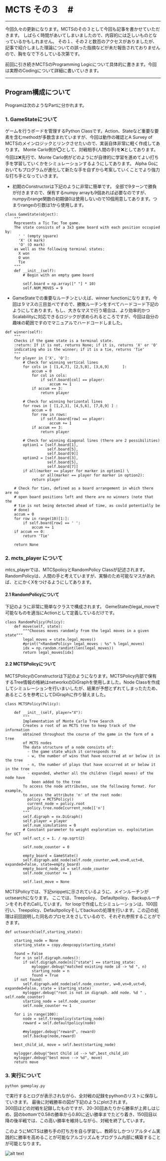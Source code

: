 # MCTS その３　#
---

[//]: # (Image References)
[plot1]: ./ai_first1.png


今回久々の更新になります。MCTSのその３として今回も記事を書かせていただきます。
しばらく時間があいてしまいましたので、内容的には乏しいものとなっているかもしれません。
その１、その２と数百のアクセスがありましたが、記事で紹介しました理論についての誤った指摘などが未だ報告されておりませんので、胸をなで下ろしている次第です。

前回に引き続きMCTSのProgramming Logicについて具体的に書きます。今回は実際のCodingについて詳細に書いていきます。

---
## Program構成について

Programは次のようなPartに分かれます。

### 1. GameStateについて

ゲームを行うボードを管理するPython Classです。Action、Stateなど重要な要素を含むmethodが多数含まれていますが、今回は動作の確認とA Survey of MCTSのメインロジックとリンクさせたいので、実装自体非常に軽く作成してあります。
Monte Carlo側が⭕️として、対戦相手(人間の手)を❌としてあります。
今回は❌先行で、Monte Carlo側がどのようにが自律的に学習を進めてよい打ち手を学習していくかをシミュレーションするようにしてあります。
Alpha Goにおいてもプログラムが進化して新たな手を自ずから考案していくことでより強力な打ち手となっていきます。

* 初期のConstructorは下記のように非常に簡単です。
全部で9ターンで勝負が付きますので、保有するnumpy arrayも9個あれば必要なのですが、numpyのrange関数の初期値0は使用しないので10個用意してあります。つまりrangeの引数は1から使用します。

```
class GameState(object):
    """
    Represents a Tic Tac Toe game.
    The state consists of a 3x3 game board with each position occupied by:
      ' ' (empty square)
      'X' (X mark)
      'O' (O mark)
    as well as the following terminal states:
      X won
      O won
      Tie
    """
    def __init__(self):
        # Begin with an empty game board

        self.board = np.array([" "] * 10)
        self.NUM_MOVES = 9
```

* GameStateでの重要なルーチンといえば、winner functionになります。今回は９マスの三目並べですので、勝敗ルーチンをすべてハードコード下記のようにしてあります。もし、大きなマスで行う場合は、より効率的かつScalabilityに対応できるロジックが求められるところですが、今回は自分の趣味の範囲ですのでマニュアルでハードコードしました。

```
def winner(self):
    """
    Checks if the game state is a terminal state.
    :return: If it is not, returns None; if it is, returns 'X' or 'O'
    indicating who is the winner; if it is a tie, returns 'Tie'
    """
    for player in ['X', 'O']:
        # Check for winning vertical lines
        for cols in [ [1,4,7], [2,5,8], [3,6,9]      ]:
            accum = 0
            for col in cols:
                if self.board[col] == player:
                    accum += 1
            if accum == 3:
                return player

        # Check for winning horizontal lines
        for rows in [ [1,2,3], [4,5,6], [7,8,9] ] :
            accum = 0
            for row in rows:
                if self.board[row] == player:
                    accum += 1
            if accum == 3:
                return player

        # Check for winning diagonal lines (there are 2 possibilities)
        option1 = [self.board[1],
                   self.board[5],
                   self.board[9]]
        option2 = [self.board[3],
                   self.board[5],
                   self.board[7]]
        if all(marker == player for marker in option1) \
                or all(marker == player for marker in option2):
            return player

    # Check for ties, defined as a board arrangement in which there are no
    # open board positions left and there are no winners (note that the
    # tie is not being detected ahead of time, as could potentially be
    # done)
    accum = 0
    for row in range(10)[1:]:
        if self.board[row] == ' ':
            accum += 1
    if accum == 0:
        return 'Tie'

    return None

```


### 2. mcts_player について

mtcs_playerでは、MTCSpolicyとRandomPolicy Classが記述されます。RandomPolicyは、人間の手と考えていますが、実験のため可能なマスがあれば、とにかくXをつけるようにしてあります。


#### 2.1 RandomPolicyについて

下記のように非常に簡単なクラスで構成されます。
GemeStateのlegal_moveで可能なものを適当にActionとして定義しているだけです。

```
class RandomPolicy(Policy):
    def move(self, state):
        """Chooses moves randomly from the legal moves in a given state"""
        legal_moves = state.legal_moves()
        #print("<RandomPolicy> legal_moves : %s" % legal_moves)
        idx = np.random.randint(len(legal_moves))
        return legal_moves[idx]
```


#### 2.2 MCTSPolicyについて

MCTSPolicyのConstructorは下記のようになります。MCTSPolicy内部で保有するTree情報の格納はnetworkxのDiGraphを使用しました。Node Classを作成してシミュレーションを行いまいしたが、結果が予想とずれてしまったたため、あるところを参考にしてDiGraphに作り替えました。


```
class MCTSPolicy(Policy):

    def __init__(self, player="X"):
        """
        Implementation of Monte Carlo Tree Search
        Creates a root of an MCTS tree to keep track of the information
        obtained throughout the course of the game in the form of a tree
        of MCTS nodes
        The data structure of a node consists of:
          - the game state which it corresponds to
          - w, the number of wins that have occurred at or below it in the tree
          - n, the number of plays that have occurred at or below it in the tree
          - expanded, whether all the children (legal moves) of the node have
            been added to the tree
        To access the node attributes, use the following format. For example,
        to access the attribute 'n' of the root node:
          policy = MCTSPolicy()
          current_node = policy.root
          policy.tree.node[current_node]['n']
        """
        self.digraph = nx.DiGraph()
        self.player = player
        self.num_simulations = 0
        # Constant parameter to weight exploration vs. exploitation for UCT
        self.uct_c = 1. / np.sqrt(2)

        self.node_counter = 0

        empty_board = GameState()
        self.digraph.add_node(self.node_counter,w=0,vn=0,uct=0, expanded=False, state=empty_board)
        empty_board_node_id = self.node_counter
        self.node_counter += 1

        self.last_move = None

```

MCTSPolicyでは、下記snippetに示されているように、メインルーチンがuctsearchになります。
ここでは、Treepolicy、 Defaultpolicy、BackupルーチンをそれぞれCallしています。
for loopで作成したシミュレーションは、100回行い、Treepolicy、Defaultpolicyそしてbackuoの処理を行います。この辺の処理は前回説明した同名のプロセスをさしているので、それぞれ参照することができます。

```
def uctsearch(self,starting_state):

    starting_node = None
    starting_state = copy.deepcopy(starting_state)

    found = False
    for n in self.digraph.nodes():
        if self.digraph.node[n]["state"] == starting_state:
            mylogger.debug("matched existing node id -> %d ", n)
            starting_node = n
            found = True
    if not found:
        self.digraph.add_node(self.node_counter, w=0,vn=0,uct=0, expanded=False, state = starting_state)
        mylogger.debug("root is not in digraph. add node. %d " , self.node_counter)
        starting_node = self.node_counter
        self.node_counter += 1

    for i in range(100):
        node = self.treepolicy(starting_node)
        reward = self.defaultpolicy(node)

        #mylogger.debug("reward", reward)
        self.backup(node,reward)

    best_child_id, move = self.best(starting_node)

    mylogger.debug("best Child id --> %d",best_child_id)
    mylogger.debug("best move --> %d", move)
    return move

```

### 3. 実行について



```
python gameplay.py
```
で実行するとログが表示されながら、全対戦の記録をpythonのリストに保存していきます。
最後に対戦勝率の図が下記のようにplotされます。  
300回ほどの対戦を記録したものですが、20-30回あたりから勝率が上昇しはじめ、図のbottomで0.58の勝率から0.80に近い勝率までたどり着き、150回目以降の後半戦では、この高い勝率を維持しながら、対戦を終了しています。　　

このようにMCTSは勝ち手の打ち方を自ら学習し、教師なしかつリアルタイム実践的に勝率を高めることが可能なアルゴリズムをプログラム内部に構築することが可能となります。


![alt text][plot1]
